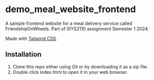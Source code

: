 # demo_meal_website_frontend
A sample frontend website for a meal delivery service called FriendshipOnWheels. Part of ISYS2110 assignment Semester 1 2024.

Made with [Tailwind CSS](https://tailwindcss.com/).

## Installation
1. Clone this repo either using Git or by downloading it as a zip file.
2. Double click index.html to open it in your web browser.